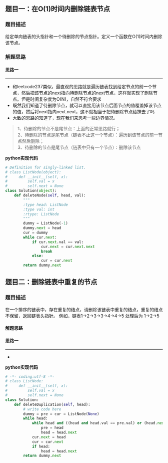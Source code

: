 ## 题目一：在O(1)时间内删除链表节点
### 题目描述
给定单向链表的头指针和一个待删除的节点指针。定义一个函数在O(1)时间内删除该节点。
### 解题思路
#### 思路一
****
- 和leetcode237类似，最直观的思路就是遍历链表找到给定节点的前一个节点，然后把该节点的next指向待删除节点的next节点，这样就实现了删除节点。但是时间复杂度为O(N)，自然不符合要求
- 既然我们知道了待删除节点，就可以直接用该节点后面节点的值覆盖掉该节点的值，然后将next指向next.next，这不就相当于把待删除节点给抹去了吗
- 大致的思路的知道了，现在我们来思考一些边界情况。
> 1、待删除的节点不是尾节点：上面的正常思路就行；  
2、待删除的节点是尾节点（链表不止这一个节点）：遍历到该节点的前一节点然后删除；  
3、待删除的节点是尾节点（链表中只有一个节点）：删除该节点

**python实现代码**
```python
# Definition for singly-linked list.
# class ListNode(object):
#     def __init__(self, x):
#         self.val = x
#         self.next = None
class Solution(object):
    def deleteNode(self, head, val):
        """
        :type head: ListNode
        :type val: int
        :rtype: ListNode
        """
        dummy = ListNode(-1)
        dummy.next = head
        cur = dummy
        while cur.next:
            if cur.next.val == val:
                cur.next = cur.next.next
                break
            else:
                cur = cur.next
        return dummy.next

```

## 题目二：删除链表中重复的节点
### 题目描述
在一个排序的链表中，存在重复的结点，请删除该链表中重复的结点，重复的结点不保留，返回链表头指针。 例如，链表1->2->3->3->4->4->5 处理后为 1->2->5
#### 解题思路
#### 思路一
****
- 

**python实现代码**
```python
# -*- coding:utf-8 -*-
# class ListNode:
#     def __init__(self, x):
#         self.val = x
#         self.next = None
class Solution:
    def deleteDuplication(self, head):
        # write code here
        dummy = pre = cur = ListNode(None)
        while head:
            while head and ((head and head.val == pre.val) or (head.next and head.val == head.next.val)):
                pre = head
                head = head.next
            cur.next = head
            cur = cur.next
            if head:
                head = head.next
        return dummy.next
```
